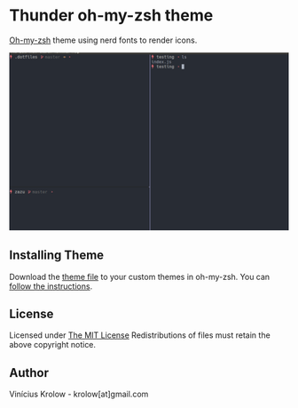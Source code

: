 # Thunder oh-my-zsh theme

[Oh-my-zsh](https://github.com/robbyrussell/oh-my-zsh) theme using nerd fonts to render icons.

![](screen.png)

## Installing Theme

Download the [theme file]() to your custom themes in oh-my-zsh. You can [follow the 
instructions](https://github.com/robbyrussell/oh-my-zsh/wiki/Customization#overriding-and-adding-themes).

## License

Licensed under <a href="http://krolow.mit-license.org/">The MIT License</a>
Redistributions of files must retain the above copyright notice.

## Author

Vinícius Krolow - krolow[at]gmail.com
